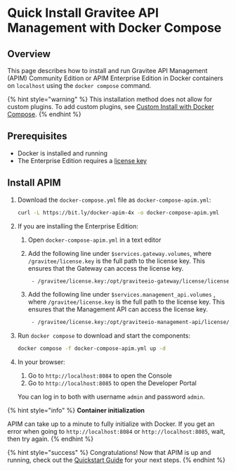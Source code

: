 # Quick Install Gravitee API Management with Docker Compose

## Overview

This page describes how to install and run Gravitee API Management (APIM) Community Edition or APIM Enterprise Edition in Docker containers on `localhost` using the `docker compose` command.

{% hint style="warning" %}
This installation method does not allow for custom plugins. To add custom plugins, see [Custom Install with Docker Compose](custom-install-with-docker-compose.md).
{% endhint %}

## Prerequisites

* Docker is installed and running
* The Enterprise Edition requires a [license key](https://www.gravitee.io/pricing)

## Install APIM

1.  Download the `docker-compose.yml` file as `docker-compose-apim.yml`:

    ```bash
    curl -L https://bit.ly/docker-apim-4x -o docker-compose-apim.yml
    ```
2. If you are installing the Enterprise Edition:
   1. Open `docker-compose-apim.yml` in a text editor
   2.  Add the following line under `$services.gateway.volumes`, where `/gravitee/license.key` is the full path to the license key. This ensures that the Gateway can access the license key.

       ```bash
        - /gravitee/license.key:/opt/graviteeio-gateway/license/license.key
       ```
   3.  &#x20;Add the following line under `$services.management_api.volumes` , where `/gravitee/license.key` is the full path to the license key. This ensures that the Management API can access the license key.

       ```bash
        - /gravitee/license.key:/opt/graviteeio-management-api/license/license.key
       ```
3.  Run `docker compose` to download and start the components:

    ```bash
    docker compose -f docker-compose-apim.yml up -d
    ```
4.  In your browser:

    1. Go to `http://localhost:8084` to open the Console
    2. Go to `http://localhost:8085` to open the Developer Portal

    You can log in to both with username `admin` and password `admin`.

{% hint style="info" %}
**Container initialization**

APIM can take up to a minute to fully initialize with Docker. If you get an error when going to `http://localhost:8084` or `http://localhost:8085`, wait, then try again.
{% endhint %}

{% hint style="success" %}
Congratulations! Now that APIM is up and running, check out the [Quickstart Guide](../../../quickstart-guide/) for your next steps.
{% endhint %}
